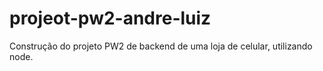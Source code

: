 # projeot-pw2-andre-luiz
Construção do projeto PW2 de backend de uma loja de celular, utilizando node.
